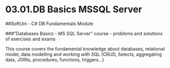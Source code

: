 # 03.01.DB Basics MSSQL Server
##SoftUni - C# DB Fundamentals Module

###"Databases Basics - MS SQL Server" course - problems and solutions of exercises and exams

This course covers the fundamental knowledge about databases, relational model, data modelling and working with SQL (CRUD, Selects, aggregating data, JOINs, procedures, functions, triggers...)
